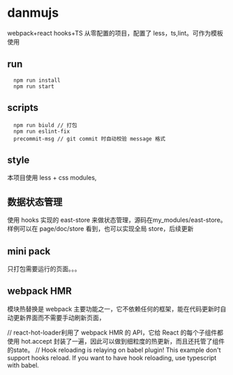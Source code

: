 # danmujs
webpack+react hooks+TS 从零配置的项目，配置了 less，ts,lint。可作为模板使用

## run
```
  npm run install
  npm run start
```

## scripts
```
  npm run biuld // 打包
  npm run eslint-fix 
  precommit-msg // git commit 时自动校验 message 格式
```

## style
本项目使用 less + css modules,

## 数据状态管理
使用 hooks 实现的 east-store 来做状态管理，源码在my_modules/east-store。
样例可以在 page/doc/store 看到，也可以实现全局 store，后续更新

## mini pack
只打包需要运行的页面。。。

## webpack HMR
模块热替换是 webpack 主要功能之一，它不依赖任何的框架，能在代码更新时自动更新界面而不需要手动刷新页面，


// react-hot-loader利用了 webpack HMR 的 API，它给 React 的每个子组件都使用 hot.accept 封装了一遍，因此可以做到细粒度的热更新，而且还托管了组件的state。
// Hook reloading is relaying on babel plugin! This example don't support hooks reload. If you want to have hook reloading, use typescript with babel.
